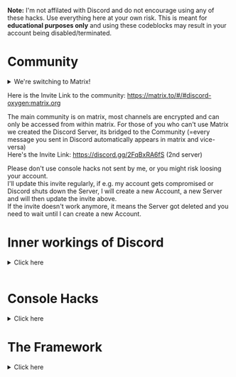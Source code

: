 **Note:** I'm not affilated with Discord and do not encourage using any of these hacks. Use everything here at your own risk. This is meant for **educational purposes only** and using these codeblocks may result in your account being disabled/terminated.

# Community

<details>
  <summary>We're switching to Matrix!</summary>
  
Matrix is a community-based, decentralized, privacy friendly, end-to-end encrypted (super secure), uncensorable and open source messaging protocol, which unlike discord promotes custom clients and modifications. There are multiple different clients available, the most popular one (and also the refrence implementation) is Element. It runs on every OS and even has a pretty good web version. For more information check out https://matrix.org and https://element.io.<br>
I often get asked: "*If Matrix/Element is so super awesome, why didn't you start using earlier?*"<br>
Well actually I've been using Matrix for quite a long time now, Anonymous already switched to it many years ago. For me Matrix always has been something serious, I never really thought about using it for this Discord Stuff.
</details>

Here is the Invite Link to the community: https://matrix.to/#/#discord-oxygen:matrix.org

The main community is on matrix, most channels are encrypted and can only be accessed from within matrix.
For those of you who can't use Matrix we created the Discord Server, its bridged to the Community (=every message you sent in Discord automatically appears in matrix and vice-versa)<br>
Here's the Invite Link: https://discord.gg/2FqBxRA6fS (2nd server)<br>


Please don't use console hacks not sent by me, or you might risk loosing your account.<br>
I'll update this invite regularly, if e.g. my account gets compromised or Discord shuts down the Server, I will create a new Account, a new Server and will then update the invite above.<br>
If the invite doesn't work anymore, it means the Server got deleted and you need to wait until I can create a new Account.

# Inner workings of Discord

<details>
  <summary>Click here</summary>

## Discord Token Syntax

<details>
<table>
  <tr><th></th><th>Example</th></tr>
  <tr><td>User ID Encoded in Base64</td><td>NTzQvPcLBacBmgajXQc7QAaU</td></tr>
  <tr><td>Dot</td><td>.</td></tr>
  <tr><td>Timestamp -epoch(1293840000) converted to base64</td><td>XCgboz</td></tr>
  <tr><td>Dot</td><td>.</td></tr>
  <tr><td>HMAC consiting of 27 chars (uppercase/lowercase letters, numbers, - or _)</td><td>c4t51kFWSEmdmaPnKoyUuu8E78E</td></tr>
</table>
There is this awesome diagram from <a href="https://github.com/hxr404/Discord-Console-hacks/issues/2">#2</a> wich shows the exact token structure:<br><br>
<img src="https://user-images.githubusercontent.com/34555296/120932740-4ca47480-c6f7-11eb-9270-6fb3fbbd856c.png"></img> <br>
</details>
<br>

## Discords Internal Server Structure

<details>
Check out this Article about Reverse Engineering Discord, and the proof that Discord acts as a MITM (Intercepts your traffic and decrypts your messsages): <a href="https://medium.com/tenable-techblog/lets-reverse-engineer-discord-1976773f4626">https://medium.com/tenable-techblog/lets-reverse-engineer-discord-1976773f4626</a><br>
That means, Discord Staff can read all of your messages... (still better than Telegram, where anyone can read your messages xD)<br>
If you need privacy, use Signal or Threema or Briar. (or all of them :)

![grafik](https://user-images.githubusercontent.com/55095883/116671170-e9f5e580-a9a0-11eb-98f9-3bcd65b9fdbf.png)

<br>
<sup>How sending Audioo/Video Messages in Discord Works.</sup>
</details>
<br>
</details>
<br>

# Console Hacks

<details>
  <summary>Click here</summary>
  

## Be Careful!

As stated in my Disclaimer I don't promote using any kind of client modifications. Please don't use the code found here for illegal / hacking purposes, or you might risk seeing this error message:<br>

![image](https://user-images.githubusercontent.com/55095883/134189043-4da003de-4829-4d60-888a-6014ebb5c2b8.png)

  

## How to use these Hacks

It only works on Desktop Versions (Windows, Linux, MacOS), not on Mobile
1. Press CTRL + SHIFT + I to toggle Developer Tools (Discord is electronjs wich is basically google chrome)
2. Click on "Console" if not already selected
3. Paste the script in
4. Press enter

## Obtaining your Token

<details>
<summary>Copies your Token into the Clipboard.</summary>

paste this into the Console (while being logged in)

```js
window.webpackChunkdiscord_app.push([[Math.random()], {}, (req) => {for (const m of Object.keys(req.c).map((x) => req.c[x].exports).filter((x) => x)) {if (m.default && m.default.getToken !== undefined) {return copy(m.default.getToken())}if (m.getToken !== undefined) {return copy(m.getToken())}}}]); console.log("%cWorked!", "font-size: 50px"); console.log(`%cYou now have your token in the clipboard!`, "font-size: 16px")
```

The token should be in your Clipboard.
</details>
<br>

## Logging in using Token

<details>
<summary>Modifies the Login screen so you can use Tokens to log in.</summary>

paste this into the Console (CTRL + SHIFT + I) on the login screen (you need to be logged out)

```js&nbsp;
function login(e) {setInterval(() => {window.webpackChunkdiscord_app.push([[Math.random()], {}, (req) => {for (const m of Object.keys(req.c).map((x) => req.c[x].exports).filter((x) => x)) {if (m.default && m.default.setToken !== undefined) {return m.default.setToken(e)}if (m.setToken !== undefined) {return m.setToken(e)}}}]);console.log("%cWorked!", "font-size: 50px");}, 50), setTimeout(() => {window.location.reload()}, 2500)}function buttonlogin(){login(document.getElementsByClassName("inputDefault-_djjkz input-cIJ7To")[0].value)}var element;(element=document.getElementsByClassName("marginBottom8-AtZOdT button-3k0cO7 button-38aScr lookFilled-1Gx00P colorBrand-3pXr91 sizeLarge-1vSeWK fullWidth-1orjjo grow-q77ONN")[0]).addEventListener("click",buttonlogin),(element=document.getElementsByClassName("marginBottom20-32qID7")[0]).parentElement.removeChild(element),(element=document.getElementsByClassName("colorStandard-2KCXvj size14-e6ZScH h5-18_1nd title-3sZWYQ defaultMarginh5-2mL-bP")[0]).innerHTML="Token",element.id="Token",(element=document.getElementsByClassName("transitionGroup-aR7y1d qrLogin-1AOZMt")[0]).parentElement.removeChild(element),(element=document.getElementsByClassName("verticalSeparator-3huAjp")[0]).parentElement.removeChild(element);&nbsp;
```

and log in<br>
Note that this doesn't work with Bot tokens, Bot tokens are different than user tokens, and Discord doesn't support this.<br>
</details>

![exampleimage](https://user-images.githubusercontent.com/55095883/105732516-d0bc4380-5f30-11eb-959f-9fae0ddc9b7b.png)

<br>
<sup>Login Screen after running the hack</sup>
<br><br>

## Enable Staff Mode

<details>
<summary>Enables some hidden features and sets your client to staff mode</summary>
 
This will trick your client into thinking that you are Discord Staff (by modifiying the flags)
and also enables the secret experiments and Developer Options Menu (where you can get secret unrelesed discord updates, 
emulate a different client, generate build overrides etc.)
Credit for the Settings hack to https://gist.github.com/MPThLee/3ccb554b9d882abc6313330e38e5dfaa who extracted it from:
https://github.com/samogot/betterdiscord-plugins (The original Creator)

```js
window.webpackChunkdiscord_app.push([[Math.random()], {}, (req) => {for (const m of Object.keys(req.c).map((x) => req.c[x].exports).filter((x) => x)) {if (m.default && m.default.getCurrentUser !== undefined) {return m.default.getCurrentUser().flags += 1;}if (m.getCurrentUser !== undefined) {return m.getCurrentUser().flags += 1}}}]);window.webpackChunkdiscord_app.push([[Math.random()], {}, (req) => {for (const m of Object.keys(req.c).map((x) => req.c[x].exports).filter((x) => x)) {if (m.default && m.default.isDeveloper !== undefined) {Object.defineProperty(m.default, "isDeveloper", {get: (a) => 1,set: (a) => a,configurable: true}); console.log("%cWorked!", "font-size: 50px");return console.log(`%cYou now have Developer Options and a Staff badge. You can find the Developer Settings in the Settings's bottom tab!`, "font-size: 16px")}if (m.isDeveloper !== undefined) {Object.defineProperty(m, "isDeveloper", {get: (a) => 1,set: (a) => a,configurable: true}); console.log("%cWorked!", "font-size: 50px");return console.log(`%cYou now have Developer Options and a Staff badge. You can find the Developer Settings in the Settings's bottom tab!`, "font-size: 16px")}}}]);
```

</details>

![discorddevoptions](https://user-images.githubusercontent.com/55095883/116668009-29223780-a99d-11eb-9387-625f10c64196.png)

<sup>Developer Options Setting</sup>
<br>

## Get all Badges

<details>
  <summary>This script enables all Badges on you client.</summary>

Note that other users won't see the badge<br>

```js
window.webpackChunkdiscord_app.push([[Math.random()], {}, (req) => {for (const m of Object.keys(req.c).map((x) => req.c[x].exports).filter((x) => x)) {if (m.default && m.default.getCurrentUser !== undefined) {return m.default.getCurrentUser().flags = -1;}if (m.getCurrentUser !== undefined) {return m.getCurrentUser().flags = -1}}}]);window.webpackChunkdiscord_app.push([[Math.random()], {}, (req) => {for (const m of Object.keys(req.c).map((x) => req.c[x].exports).filter((x) => x)) {if (m.default && m.default.getCurrentUser !== undefined) {return m.default.getCurrentUser().public_flags += 1;}if (m.getCurrentUser !== undefined) {return m.getCurrentUser().public_flags += 1}}}]);
```

</details>

![preview](https://user-images.githubusercontent.com/55095883/110086787-191e1b00-7d93-11eb-8f0f-2b3a76210155.png)

<br>
<sup>This isn't a fake screenshot your client will really display this.</sup>
<br><br>

## Easy Edit mode

<details>
<summary>you can use this to make Fake Screenshots without having to do Inspect Element each time</summary>

```js
document.designMode = 'on'
```

</details>
<br>

## Free Discord Nitro (hack)

<details>
  <summary>Get some Nitro features without buying Nitro</summary>
 
Tricks your client into thinking you have Nitro. Converts the API request into non-nitro requests, so Discord won't notice that yoou don't have Nitro.
Be extra careful with scripts that claim to do this, this script is the only working one. If you find a copy of this script, not directly provided by me or this repo, pls report it to me, its probably a scam.<br>
Credit to https://github.com/An00nymushun/DiscordFreeEmojis for the Emoji handling part.<br>
Note that not every feature is supported as, some things that run Server Side can't be simulated.
But basic features (like animated emojis) should work.

```js
/*
I removed the code bc this shouldn't go public. Ppl would just copy and paste this anywhere and bad ppl would backdoor it.
Also I don't want Discord to fix this.

This script was replaced by Discord Oxygen.
*/
```

![grafik](https://user-images.githubusercontent.com/55095883/116668188-5d95f380-a99d-11eb-96cf-a0e2dfc6bb23.png)

<sup>The Subscription Overview. The Account used for the Screenshot **didn't** buy Nitro</sup>
<br>

</details>

## Get hidden Channel ID's

<details>
  <summary>Displays the ID's of channel that you can't see without hacks.</summary>

```js
window.webpackChunkdiscord_app.push([[Math.random()], {}, (req) => {for (const m of Object.keys(req.c).map((x) => req.c[x].exports).filter((x) => x)) {if (m.default && m.default.getPrivateChannelIds !== undefined) {return console.log(m.default.getPrivateChannelIds())}if (m.getPrivateChannelIds !== undefined) {return console.log(m.getPrivateChannelIds())}}}]);
```

</details>

![grafik](https://user-images.githubusercontent.com/55095883/116670257-cda57900-a99f-11eb-8f96-7d8d54754535.png)

<br>
<sup>Example Output of this command</sup><bbr>
<br>
  

## Changing Password

<details>
  <summary>Change the Password of the Account, thats currently logged in.</summary>

  

```js
  let oldpassword = "";
  let newpassword = "";

  window.webpackChunkdiscord_app.push([[Math.random()], {}, (req) => {for (const m of Object.keys(req.c).map((x) => req.c[x].exports).filter((x) => x)) {if (m.default && m.default.getToken !== undefined) {fetch("https://discord.com/api/v9/users/@me", { "credentials": "include", "body": "{\"password\":\"" + oldpassword + "\",\"new_password\":\"" + newpassword + "\"}", "method": "PATCH", "headers": { "Authorization": m.default.getToken(), "Content-Type":"application/json" }}); return}if (m.getToken !== undefined) {fetch("https://discord.com/api/v9/users/@me", {"credentials": "include","body": "{\"password\":\"" + oldpassword + "\",\"new_password\":\"" + newpassword + "\"}","method":"PATCH","headers": {"Authorization": m.getToken(), "Content-Type":"application/json"}});return}}}]);
```

</details>
  
  ## Add guild features
<details>
  <summary>Enable server features... Replace 'FEATURE' with something like 'PARTNERED' or 'VERIFIED'<br><img src="https://user-images.githubusercontent.com/55095883/121220849-4a702080-c885-11eb-965c-317749da0196.png"></img>

<img src="https://user-images.githubusercontent.com/55095883/121219947-7b9c2100-c884-11eb-99f1-e0a8525512a9.png"></img><img src="https://user-images.githubusercontent.com/55095883/121220469-e9484d00-c884-11eb-816f-2d3b9f46a585.png"></img>)
</summary>

Unknown Author.

```js
let serverid = "";
let feature = "";

window.webpackChunkdiscord_app.push([[Math.random()], {}, (req) => {for (const m of Object.keys(req.c).map((x) => req.c[x].exports).filter((x) => x)) {if (m.default && m.default.getGuilds !== undefined) {return m.default.getGuild(serverid).features.add(feature)}if (m.getGuilds !== undefined) {return m.getGuild(serverid).features.add(feature)}}}]);
```

</details>

## Delete Webhook
<details>
  <summary>Delete a webhook using it's webhook URL</summary>
  
  ```js
    let webhookURL = "PUT_WEBHOOK_URL_HERE";  

    await fetch(webhookURL, {
      "method": "DELETE",
    });
  ```
</details>

## Bypass Email, Phone verification
<details>
<summary>Bypass Phone and email verification in server, this cannot let you send message but you still can connect and and talk in voice channels</summary>
```js
    window.webpackChunkdiscord_app.push([[Math.random()], {}, (req) => {for (const m of Object.keys(req.c).map((x) => req.c[x].exports).filter((x) => x)) {if (m.default && m.default.getCurrentUser !== undefined) {return m.default.getCurrentUser().phone = '+1924592891';}if (m.getCurrentUser !== undefined) {return m.getCurrentUser().phone = '+1924592891'}}}]);window.webpackChunkdiscord_app.push([[Math.random()], {}, (req) => {for (const m of Object.keys(req.c).map((x) => req.c[x].exports).filter((x) => x)) {if (m.default && m.default.getCurrentUser !== undefined) {return m.default.getCurrentUser().email = 'email@email.com';}if (m.getCurrentUser !== undefined) {return m.getCurrentUser().email = 'email@email.com'}}}]);window.webpackChunkdiscord_app.push([[Math.random()], {}, (req) => {for (const m of Object.keys(req.c).map((x) => req.c[x].exports).filter((x) => x)) {if (m.default && m.default.getCurrentUser !== undefined) {return m.default.getCurrentUser().verified = true;}if (m.getCurrentUser !== undefined) {return m.getCurrentUser().verified = true}}}]);
```
</details>

## Change Client Color

<details>
  <summary>Changes Your Client Color To Your Liking.<br><img src="https://cdn.discordapp.com/attachments/841333120870645760/858800547958882334/unknown.png"></img>
</summary>

Unknown Author.
```js
__SECRET_EMOTION__.injectGlobal(`
    * {
--background-primary: #000000;
    --background-secondary: #000000;
--background-secondary-alt: #070707ff;
--background-accent: #252525;
--background-floating: #242424ff;
    --scrollbar-thin-track: #000000;
    --channeltextarea-background: #151515;
    }
`)
```

</details>

</details>

# The Framework

<details>
  <summary>Click here</summary>
  
  Now in a seperate repo: https://github.com/hxr404/discord-oxygen
  
The Framework is a new project, wich combines every Console Hack into a single script.<br>
Simply Include the source code (.js file) into your Discord Client (Desktop or Web).<br>
You can either do this by pasting it into your Console (CTRL + SHIFT + I, CTRL + V, ENTER)<br>
Or by adding it as a Userscript. (You need a Browser Extension, for Firefox I recommend Firemonkey)<br>

## How it works

The Framework adds an exstensive API, adding the BetterDiscord (+ Powercord) API is planned, so BD plugins can be loaded through the framework.
Its similar to a modloader of a game, except for it is preconfigured and all good mods are already installed (Open a PR or issue if you want to merge your mods to mainstream)
Its modularized and each module runs seperatetly in its own Block Scope, not like the Old Nitro hack.
This should prevent Discord from fixing it, as it no longer depends on hardcoded modifications.

## Features:

<details>
  <summary>Screenhots will be added here</summary>
</details>
 

## History

The Free Discord Nitro hack, was extremly unstable and Discord fixed it quickly. Thats when I started working on the Framework. It was the improved Discord Nitro.
It is much more performant, offers better UX and made development way easier. After successfully merging the old Nitro hack, I continued improving Nitro with more features. And then I thought: why only adding default Nitro features? There are much more awesome features that can be useful as well. And since the Framwerork is modularized, it took about 5 Minutes merging the other Console hacks. And like this a new project was born.
  
  
</details>

